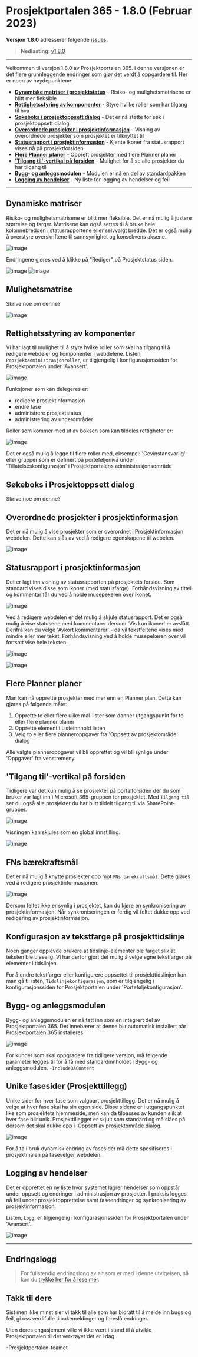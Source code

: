 # Prosjektportalen 365 - 1.8.0 (Februar 2023)

**Versjon 1.8.0** adresserer følgende [issues](https://github.com/Puzzlepart/prosjektportalen365/issues?q=is%3Aissue+is%3Aclosed+milestone%3A1.8).
> **Nedlasting**: [v1.8.0](https://github.com/Puzzlepart/prosjektportalen365/releases)

---

Velkommen til versjon 1.8.0 av Prosjektportalen 365. I denne versjonen er det flere grunnleggende endringer som gjør det verdt å oppgardere til. Her er noen av høydepunktene:

- **[Dynamiske matriser i prosjektstatus](#dynamiske-matriser)** - Risiko- og mulighetsmatrisene er blitt mer fleksible
- **[Rettighetsstyring av komponenter](#rettighetsstyring-av-komponenter)** - Styre hvilke roller som har tilgang til hva
- **[Søkeboks i prosjektoppsett dialog](#søkeboks-i-prosjektoppsett-dialog)** - Det er nå støtte for søk i prosjektoppsett dialog
- **[Overordnede prosjekter i prosjektinformasjon](#overordnede-prosjekter-i-prosjektinformasjon)** - Visning av overordnede prosjekter som prosjektet er tilknyttet til
- **[Statusrapport i prosjektinformasjon](#statusrapport-i-prosjektinformasjon)** - Kjente ikoner fra statusrapport vises nå på prosjektforsiden
- **[Flere Planner planer](#flere-planner-planer)** - Opprett prosjekter med flere Planner planer
- **['Tilgang til'-vertikal på forsiden](#tilgang-til-vertikal-på-forsiden)** - Mulighet for å se alle prosjekter du har tilgang til
- **[Bygg- og anleggsmodulen](#bygg--og-anleggsmodulen)** - Modulen er nå en del av standardpakken
- **[Logging av hendelser](#logging-av-hendelser)** - Ny liste for logging av hendelser og feil

---

## Dynamiske matriser

Risiko- og mulighetsmatrisene er blitt mer fleksible. Det er nå mulig å justere størrelse og farger. Matrisene kan også settes til å bruke hele kolonnebredden i statusrapportene eller selvvalgt bredde. Det er også mulig å overstyre overskriftene til sannsynlighet og konsekvens aksene.

![image](./assets/usikkerhetsmatrise-3.png)

Endringene gjøres ved å klikke på "Rediger" på Prosjektstatus siden.

![image](./assets/usikkerhetsmatrise-1.png) ![image](./assets/usikkerhetsmatrise-2.png)

## Mulighetsmatrise

Skrive noe om denne?

![image](./assets/mulighetsmatrise.png)

## Rettighetsstyring av komponenter

Vi har lagt til mulighet til å styre hvilke roller som skal ha tilgang til å redigere webdeler og komponenter i webdelene. Listen, `Prosjektadministrasjonroller`, er tilgjengelig i konfigurasjonssiden for Prosjektportalen under 'Avansert'.

![image](./assets/prosjektadministrasjonsroller.png)

Funksjoner som kan delegeres er:

- redigere prosjektinformasjon
- endre fase
- administrere prosjektstatus
- administrering av underområder

Roller som kommer med ut av boksen som kan tildeles rettigheter er:

![image](./assets/prosjektadministrasjonsroller-liste.png)

Det er også mulig å legge til flere roller med, eksempel: 'Gevinstansvarlig' eller grupper som er definert på porteføljenivå under 'Tillatelseskonfigurasjon' i Prosjektportalens administrasjonsområde

## Søkeboks i Prosjektoppsett dialog

Skrive noe om denne?

## Overordnede prosjekter i prosjektinformasjon

Det er nå mulig å vise prosjekter som er overordnet i Prosjektinformasjon webdelen. Dette kan slås av ved å redigere egenskapene til webelen.

![image](./assets/overordnet.png)

## Statusrapport i prosjektinformasjon

Det er lagt inn visning av statusrapporten på prosjektets forside. Som standard vises disse som ikoner (med statusfarge). Forhåndsvisning av tittel og kommentar får du ved å holde musepekeren over ikonet.

![image](./assets/statusrapport-prosjektinfo-1.png)

Ved å redigere webdelen er det mulig å skjule statusrapport. Det er også mulig å vise statusene med kommentarer dersom 'Vis kun ikoner' er avslått. Derifra kan du velge 'Avkort kommentarer' - da vil tekstfeltene vises med mindre eller mer tekst. Forhåndsvisning ved å holde musepekeren over vil fortsatt vise hele teksten.

![image](./assets/statusrapport-prosjektinfo-2.png)

![image](./assets/statusrapport-prosjektinfo-3.png)

## Flere Planner planer

Man kan nå opprette prosjekter med mer enn en Planner plan. Dette kan gjøres på følgende måte:

1. Opprette to eller flere ulike mal-lister som danner utgangspunkt for to eller flere planner planer
2. Opprette element i Listeinnhold listen
3. Velg to eller flere planneroppgaver fra 'Oppsett av prosjektområde' dialog

Alle valgte planneroppgaver vil bli opprettet og vil bli synlige under 'Oppgaver' fra venstremeny.

## 'Tilgang til'-vertikal på forsiden

Tidligere var det kun mulig å se prosjekter på portalforsiden der du som bruker var lagt inn i Microsoft 365-gruppen for prosjektet. Med `Tilgang til` ser du også alle prosjekter du har blitt tildelt tilgang til via SharePoint-grupper.

![image](./assets/tilgang-til-vertikal.png)

Visningen kan skjules som en global innstilling.

![image](./assets/tilgang-til-visning.png)

## FNs bærekraftsmål

Det er nå mulig å knytte prosjekter opp mot `FNs bærekraftsmål`. Dette gjøres ved å redigere prosjektinformasjonen.

![image](./assets/fns-baerekraftsmal.png)

Dersom feltet ikke er synlig i prosjektet, kan du kjøre en synkronisering av prosjektinformasjon. Når synkroniseringen er ferdig vil feltet dukke opp ved redigering av prosjektinformasjon.

## Konfigurasjon av tekstfarge på prosjekttidslinje

Noen ganger opplevde brukere at tidslinje-elementer ble farget slik at teksten ble uleselig. Vi har derfor gjort det mulig å velge egne tekstfarger på elementer i tidslinjen.

For å endre tekstfarger eller konfigurere oppsettet til prosjekttidslinjen kan man gå til isten, `Tidslinjekonfigurasjon`, som er tilgjengelig i konfigurasjonssiden for Prosjektportalen under 'Porteføljekonfigurasjon'.

## Bygg- og anleggsmodulen

Bygg- og anleggsmodulen er nå tatt inn som en integrert del av Prosjektportalen 365. Det innebærer at denne blir automatisk installert når Prosjektportalen 365 installeres.

![image](./assets/ba-mal.png)

For kunder som skal oppgradere fra tidligere versjon, må følgende parameter legges til for å få med standardinnholdet i Bygg- og anleggsmodulen. `-IncludeBAContent`

## Unike fasesider (Prosjekttillegg)

Unike sider for hver fase som valgbart prosjekttillegg. Det er nå mulig å velge at hver fase skal ha sin egen side. Disse sidene er i utgangspunktet like som prosjektets hjemmeside, men kan da tilpasses av kunden slik at hver fase blir unik. Prosjekttillegget er skjult som standard og må slåes på dersom det skal dukke opp i 'Oppsett av prosjektområde dialog.

![image](./assets/fasesider.png)

For å ta i bruk dynamisk endring av fasesider må dette spesifiseres i prosjektmalen på fasevelger webdelen.

## Logging av hendelser

Det er opprettet en ny liste hvor systemet lagrer hendelser som oppstår under oppsett og endringer i administrasjon av prosjekter. I praksis logges nå feil under prosjektopprettelse samt faseendringer og synkronisering av prosjektinformasjon.

Listen, `Logg`, er tilgjengelig i konfigurasjonssiden for Prosjektportalen under 'Avansert'.

![image](./assets/logg.png)

---
## Endringslogg

> For fullstendig endringslogg av alt som er med i denne utvigelsen, så kan du [trykke her for å lese mer](../CHANGELOG.md#180---28022023).

## Takk til dere

Sist men ikke minst sier vi takk til alle som har bidratt til å melde inn bugs og feil, gi oss verdifulle tilbakemeldinger og foreslå endringer.

Uten deres engasjement ville vi ikke vært i stand til å utvikle Prosjektportalen til det verktøyet det er i dag.

-Prosjektportalen-teamet
